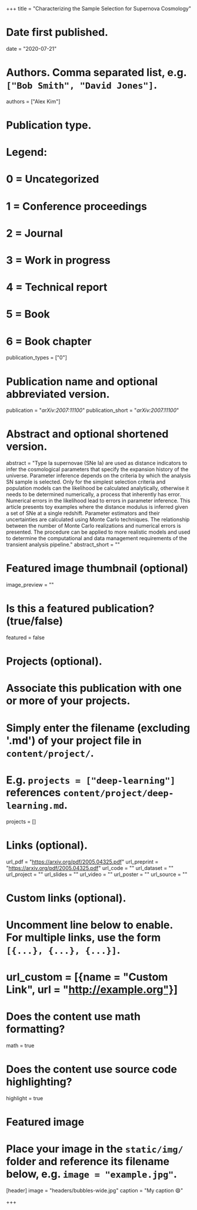 +++
title = "Characterizing the Sample Selection for Supernova Cosmology"

# Date first published.
date = "2020-07-21"

# Authors. Comma separated list, e.g. `["Bob Smith", "David Jones"]`.
authors = ["Alex Kim"]

# Publication type.
# Legend:
# 0 = Uncategorized
# 1 = Conference proceedings
# 2 = Journal
# 3 = Work in progress
# 4 = Technical report
# 5 = Book
# 6 = Book chapter
publication_types = ["0"]

# Publication name and optional abbreviated version.
publication = "*arXiv:2007:11100*"
publication_short = "*arXiv:2007.11100*"

# Abstract and optional shortened version.
abstract = "Type Ia supernovae (SNe Ia) are used as distance indicators to infer the cosmological parameters that specify the expansion history of the universe. Parameter inference depends on the criteria by which the analysis SN sample is selected. Only for the simplest selection criteria and population models can the likelihood be calculated analytically, otherwise it needs to be determined numerically, a process that inherently has error. Numerical errors in the likelihood lead to errors in parameter inference. This article presents  toy examples where the distance modulus is inferred given a set of SNe at a single redshift. Parameter estimators and their uncertainties are calculated using Monte Carlo techniques. The relationship between the number of Monte Carlo realizations and numerical errors is presented. The procedure can be applied to more realistic models and used to determine the computational and data management requirements of the transient analysis pipeline."
abstract_short = ""

# Featured image thumbnail (optional)
image_preview = ""

# Is this a featured publication? (true/false)
featured = false

# Projects (optional).
#   Associate this publication with one or more of your projects.
#   Simply enter the filename (excluding '.md') of your project file in `content/project/`.
#   E.g. `projects = ["deep-learning"]` references `content/project/deep-learning.md`.
projects = []

# Links (optional).
url_pdf = "https://arxiv.org/pdf/2005.04325.pdf"
url_preprint = "https://arxiv.org/pdf/2005.04325.pdf"
url_code = ""
url_dataset = ""
url_project = ""
url_slides = ""
url_video = ""
url_poster = ""
url_source = ""

# Custom links (optional).
#   Uncomment line below to enable. For multiple links, use the form `[{...}, {...}, {...}]`.
# url_custom = [{name = "Custom Link", url = "http://example.org"}]

# Does the content use math formatting?
math = true

# Does the content use source code highlighting?
highlight = true

# Featured image
# Place your image in the `static/img/` folder and reference its filename below, e.g. `image = "example.jpg"`.
[header]
image = "headers/bubbles-wide.jpg"
caption = "My caption 😄"

+++
